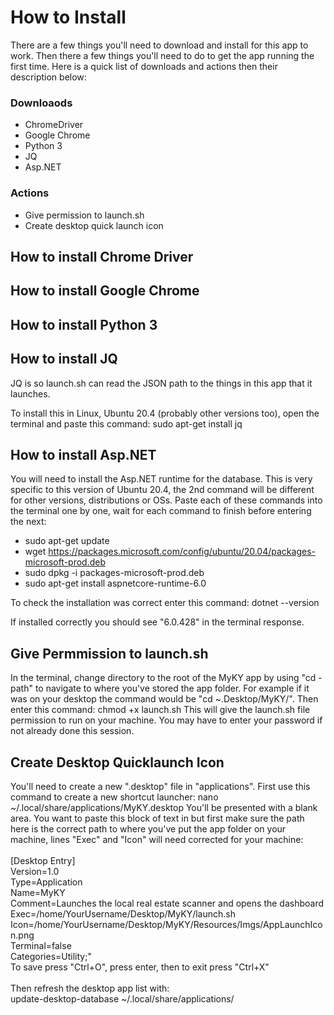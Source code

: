 # How to Install 

There are a few things you'll need to download and install for this app to work. Then there a few things you'll need to do to get the app running the first time. Here is a quick list of downloads and actions then their description below:

### Downloaods
* ChromeDriver
* Google Chrome
* Python 3
* JQ
* Asp.NET
### Actions
* Give permission to launch.sh
* Create desktop quick launch icon

## How to install Chrome Driver

## How to install Google Chrome

## How to install Python 3

## How to install JQ
JQ is so launch.sh can read the JSON path to the things in this app that it launches. 

To install this in Linux, Ubuntu 20.4 (probably other versions too), open the terminal and paste this command: 
sudo apt-get install jq

## How to install Asp.NET
You will need to install the Asp.NET runtime for the database. This is very specific to this version of Ubuntu 20.4, the 2nd command will be different for other versions, distributions or OSs. Paste each of these commands into the terminal one by one, wait for each command to finish before entering the next:

* sudo apt-get update
* wget https://packages.microsoft.com/config/ubuntu/20.04/packages-microsoft-prod.deb
* sudo dpkg -i packages-microsoft-prod.deb
* sudo apt-get install aspnetcore-runtime-6.0

To check the installation was correct enter this command:
 dotnet --version

 If installed correctly you should see "6.0.428" in the terminal response. 


## Give Permmission to launch.sh
In the terminal, change directory to the root of the MyKY app by using "cd -path" to navigate to where you've stored the app folder. For example if it was on your desktop the command would be "cd ~.Desktop/MyKY/". Then enter this command:
chmod +x launch.sh
This will give the launch.sh file permission to run on your machine. You may have to enter your password if not already done this session.

## Create Desktop Quicklaunch Icon
You'll need to create a new ".desktop" file in "applications". First use this command to create a new shortcut launcher: 
nano ~/.local/share/applications/MyKY.desktop
You'll be presented with a blank area. You want to paste this block of text in but first make sure the path here is the correct path to where you've put the app folder on your machine, lines "Exec" and "Icon" will need corrected for your machine: 
\
\
[Desktop Entry]\
Version=1.0\
Type=Application\
Name=MyKY\
Comment=Launches the local real estate scanner and opens the dashboard\
Exec=/home/YourUsername/Desktop/MyKY/launch.sh\
Icon=/home/YourUsername/Desktop/MyKY/Resources/Imgs/AppLaunchIcon.png\
Terminal=false\
Categories=Utility;"\
To save press "Ctrl+O", press enter, then to exit press "Ctrl+X" \
\
Then refresh the desktop app list with:\
update-desktop-database ~/.local/share/applications/


